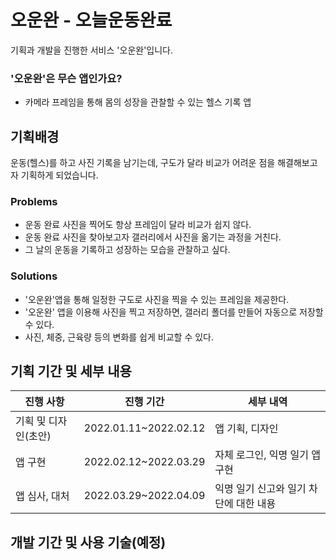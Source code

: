 # 오운완 - 오늘운동완료
기획과 개발을 진행한 서비스 '오운완'입니다. 


### '오운완'은 무슨 앱인가요?
- 카메라 프레임을 통해 몸의 성장을 관찰할 수 있는 헬스 기록 앱 
## 기획배경 
운동(헬스)를 하고 사진 기록을 남기는데, 구도가 달라 비교가 어려운 점을 해결해보고자 기획하게 되었습니다.
### Problems
- 운동 완료 사진을 찍어도 항상 프레임이 달라 비교가 쉽지 않다. 
- 운동 완료 사진을 찾아보고자 갤러리에서 사진을 옮기는 과정을 거친다. 
- 그 날의 운동을 기록하고 성장하는 모습을 관찰하고 싶다.

### Solutions
- '오운완'앱을 통해 일정한 구도로 사진을 찍을 수 있는 프레임을 제공한다. 
- '오운완' 앱을 이용해 사진을 찍고 저장하면, 갤러리 폴더를 만들어 자동으로 저장할 수 있다. 
- 사진, 체중, 근육량 등의 변화를 쉽게 비교할 수 있다. 
## 기획 기간 및 세부 내용
| 진행 사항 | 진행 기간 | 세부 내역 |
| ------ | ------ | ------ |
| 기획 및 디자인(초안) | 2022.01.11~2022.02.12 | 앱 기획, 디자인 |
| 앱 구현 | 2022.02.12~2022.03.29 | 자체 로그인, 익명 일기 앱 구현 |
| 앱 심사, 대처 | 2022.03.29~2022.04.09 | 익명 일기 신고와 일기 차단에 대한 내용 |
## 개발 기간 및 사용 기술(예정)
